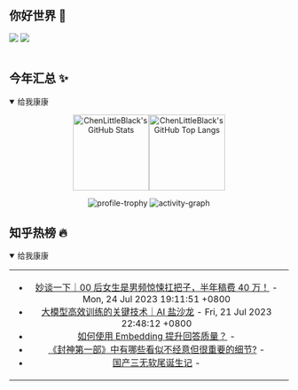 ## 你好世界 👋

[![](https://img.shields.io/badge/@ChenLittleBlack-1a6c81?style=flat&logo=java&logoColor=1a6c81&label=Java&colorA=ffffff)](https://www.java.com/)
[![](https://img.shields.io/badge/@ChenLittleBlack-41b883?style=flat&logo=vuedotjs&logoColor=41b883&label=Vue&colorA=ffffff)](https://cn.vuejs.org/)

<div align="center">

<img alt="" src="https://readme-typing-svg.herokuapp.com?font=Consolas&center=true&vCenter=true&width=800&height=60&lines=The+traveler+often+arrives%2C+and+the+doer+often+succeeds.">
<img width="800"  height="3" alt="" src="https://camo.githubusercontent.com/82291b0fe831bfc6781e07fc5090cbd0a8b912bb8b8d4fec0696c881834f81ac/68747470733a2f2f70726f626f742e6d656469612f394575424971676170492e676966">

</div>


## 今年汇总 ✨

<details open>

<summary>给我康康</summary>

<div align="center">

<img height="137px" alt="ChenLittleBlack's GitHub Stats" src="https://github-readme-stats-roan-delta.vercel.app/api?username=ChenLittleBlack&hide_title=false&hide_border=true&show_icons=true&include_all_commits=true&line_height=21&bg_color=0,EC6C6C,FFD479,FFFC79,73FA79&theme=graywhite&locale=cn" /><img align="" height="137px" alt="ChenLittleBlack's GitHub Top Langs" src="https://github-readme-stats-roan-delta.vercel.app/api/top-langs/?username=ChenLittleBlack&hide_title=false&hide_border=true&layout=compact&bg_color=0,73FA79,73FDFF,D783FF&theme=graywhite&locale=cn" />

<img alt="profile-trophy" src="https://github-profile-trophy.vercel.app/?username=ChenLittleBlack&theme=algolia&column=-1" />

<img alt="activity-graph" src="https://activity-graph.herokuapp.com/graph?username=ChenLittleBlack&theme=github" />

</div>

</details>


## 知乎热榜 🔥

<details open>

<summary>给我康康</summary>

<div align="center">

<table style="height: 300px;">
<tr>
<td align="center" valign="middle">

<!-- START_SECTION:blog -->
* <a href='http://zhuanlan.zhihu.com/p/645621474?utm_campaign=rss&utm_medium=rss&utm_source=rss&utm_content=title' target='_blank'>妙谈一下｜00 后女生是男频惊悚扛把子，半年稿费 40 万！</a> - Mon, 24 Jul 2023 19:11:51 +0800
* <a href='http://zhuanlan.zhihu.com/p/645135051?utm_campaign=rss&utm_medium=rss&utm_source=rss&utm_content=title' target='_blank'>大模型高效训练的关键技术｜AI 盐沙龙</a> - Fri, 21 Jul 2023 22:48:12 +0800
* <a href='http://zhuanlan.zhihu.com/p/609359999?utm_campaign=rss&utm_medium=rss&utm_source=rss&utm_content=title' target='_blank'>如何使用 Embedding 提升回答质量？</a> - 
* <a href='http://www.zhihu.com/question/612331393/answer/3126990581?utm_campaign=rss&utm_medium=rss&utm_source=rss&utm_content=title' target='_blank'>《封神第一部》中有哪些看似不经意但很重要的细节?</a> - 
* <a href='http://zhuanlan.zhihu.com/p/580901767?utm_campaign=rss&utm_medium=rss&utm_source=rss&utm_content=title' target='_blank'>国产三无软尾诞生记</a> - 
<!-- END_SECTION:blog -->

</td>
</tr>
</table>

</div>
</details>

